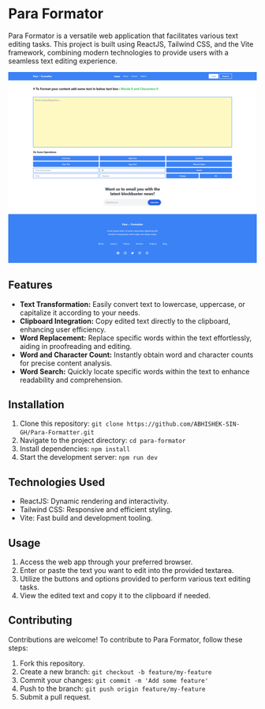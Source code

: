 # Para Formator

Para Formator is a versatile web application that facilitates various text editing tasks. This project is built using ReactJS, Tailwind CSS, and the Vite framework, combining modern technologies to provide users with a seamless text editing experience.

![Preview](Preview.png)

## Features

- **Text Transformation:** Easily convert text to lowercase, uppercase, or capitalize it according to your needs.
- **Clipboard Integration:** Copy edited text directly to the clipboard, enhancing user efficiency.
- **Word Replacement:** Replace specific words within the text effortlessly, aiding in proofreading and editing.
- **Word and Character Count:** Instantly obtain word and character counts for precise content analysis.
- **Word Search:** Quickly locate specific words within the text to enhance readability and comprehension.

## Installation

1. Clone this repository: `git clone https://github.com/ABHISHEK-SIN-GH/Para-Formatter.git`
2. Navigate to the project directory: `cd para-formator`
3. Install dependencies: `npm install`
4. Start the development server: `npm run dev`

## Technologies Used

- ReactJS: Dynamic rendering and interactivity.
- Tailwind CSS: Responsive and efficient styling.
- Vite: Fast build and development tooling.

## Usage

1. Access the web app through your preferred browser.
2. Enter or paste the text you want to edit into the provided textarea.
3. Utilize the buttons and options provided to perform various text editing tasks.
4. View the edited text and copy it to the clipboard if needed.

## Contributing

Contributions are welcome! To contribute to Para Formator, follow these steps:

1. Fork this repository.
2. Create a new branch: `git checkout -b feature/my-feature`
3. Commit your changes: `git commit -m 'Add some feature'`
4. Push to the branch: `git push origin feature/my-feature`
5. Submit a pull request.
